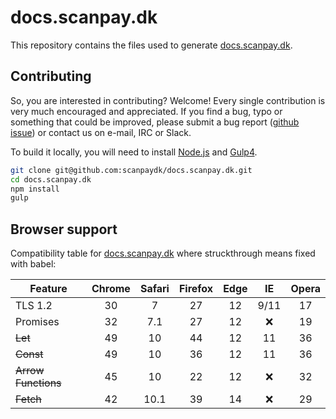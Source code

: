 # docs.scanpay.dk

This repository contains the files used to generate [docs.scanpay.dk](https://docs.scanpay.dk).

## Contributing

So, you are interested in contributing? Welcome! Every single contribution is very much encouraged and appreciated. If you find a bug, typo or something that could be improved, please submit a bug report ([github issue](https://github.com/scanpaydk/docs.scanpay.dk/issues/new)) or contact us on e-mail, IRC or Slack.

To build it locally, you will need to install [Node.js](https://nodejs.org/en/) and [Gulp4](http://gulpjs.com).

```bash
git clone git@github.com:scanpaydk/docs.scanpay.dk.git
cd docs.scanpay.dk
npm install
gulp
```

## Browser support

Compatibility table for [docs.scanpay.dk](https://docs.scanpay.dk) where struckthrough means fixed with babel:

Feature              | Chrome | Safari | Firefox |  Edge  |  IE    |  Opera
-------------------- | :-----:| :----: | :-----: | :----: | :----: | :----:
TLS 1.2              | 30     | 7      | 27      | 12     | 9/11   | 17
Promises             | 32     | 7.1    | 27      | 12     | :x:    | 19
~~Let~~              | 49     | 10     | 44      | 12     | 11     | 36
~~Const~~            | 49     | 10     | 36      | 12     | 11     | 36
~~Arrow Functions~~  | 45     | 10     | 22      | 12     | :x:    | 32
~~Fetch~~            | 42     | 10.1   | 39      | 14     | :x:    | 29
